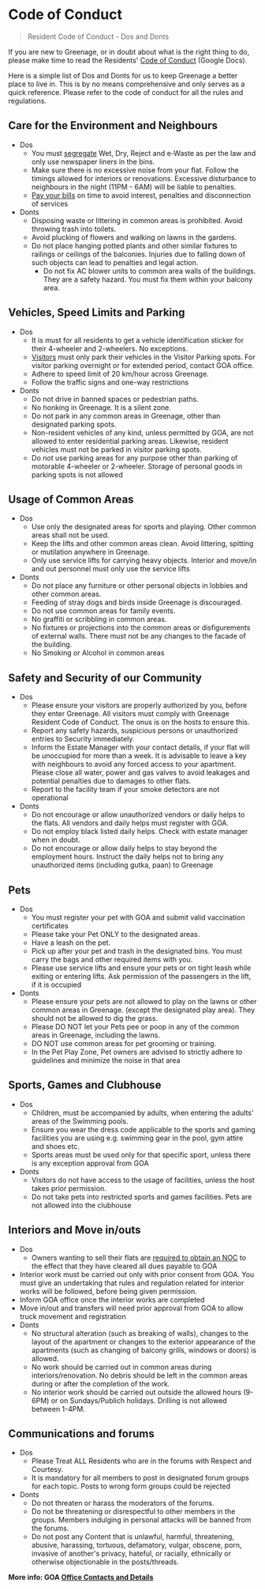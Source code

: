 # Code of Conduct

> Resident Code of Conduct - Dos and Donts

If you are new to Greenage, or in doubt about what is the right thing to do, please make time to read the Residents' [Code of Conduct](https://drive.google.com/file/d/1L2xcPNFgWEW6HnjhuAr5e3l1wknyjoKV/) (Google Docs).

Here is a simple list of Dos and Donts for us to keep Greenage a better place to live in. This is by no means comprehensive and only serves as a quick reference. Please refer to the code of conduct for all the rules and regulations.

## Care for the Environment and Neighbours

- Dos
	+ You must [segregate](/policies/waste-segregation) Wet, Dry, Reject and e-Waste as per the law and only use newspaper liners in the bins.
	+ Make sure there is no excessive noise from your flat. Follow the timings allowed for interiors or renovations.  Excessive disturbance to neighbours in the night (11PM - 6AM) will be liable to penalties.
	+ [Pay your bills](/info/dues) on time to avoid interest, penalties and disconnection of services
- Donts
	+ Disposing waste or littering in common areas is prohibited. Avoid throwing trash into toilets.
	+ Avoid plucking of flowers and walking on lawns in the gardens.
	+ Do not place hanging potted plants and other similar fixtures to railings or ceilings of the balconies. Injuries due to falling down of such objects can lead to penalties and legal action.
        + Do not fix AC blower units to common area walls of the buildings. They are a safety hazard. You must fix them within your balcony area.


## Vehicles, Speed Limits and Parking

- Dos
	+ It is must for all residents to get a vehicle identification sticker for their 4-wheeler and 2-wheelers. No exceptions.
	+ [Visitors](/visitor) must only park their vehicles in the Visitor Parking spots. For visitor parking overnight or for extended period, contact GOA office.
	+ Adhere to speed limit of 20 km/hour across Greenage.
	+ Follow the traffic signs and one-way restrictions
- Donts
	+ Do not drive in banned spaces or pedestrian paths.
	+ No honking in Greenage. It is a silent zone.
	+ Do not park in any common areas in Greenage, other than designated parking spots.
	+ Non-resident vehicles of any kind, unless permitted by GOA, are not allowed to enter residential parking areas. Likewise, resident vehicles must not be parked in visitor parking spots.
	+ Do not use parking areas for any purpose other than parking of motorable 4-wheeler or 2-wheeler. Storage of personal goods in parking spots is not allowed


## Usage of Common Areas

- Dos
	+ Use only the designated areas for sports and playing. Other common areas shall not be used.
	+ Keep the lifts and other common areas clean. Avoid littering, spitting or mutilation anywhere in Greenage.
	+ Only use service lifts for carrying heavy objects. Interior and move/in and out personnel must only use the service lifts
- Donts
	+ Do not place any furniture or other personal objects in lobbies and other common areas.
	+ Feeding of stray dogs and birds inside Greenage is discouraged.
	+ Do not use common areas for family events.
	+ No graffiti or scribbling in common areas.
	+ No fixtures or projections into the common areas or disfigurements of external walls. There must not be any changes to the facade of the building.
	+ No Smoking or Alcohol in common areas

## Safety and Security of our Community

- Dos
	+ Please ensure your visitors are properly authorized by you, before they enter Greenage. All visitors must comply with Greenage Resident Code of Conduct. The onus is on the hosts to ensure this.
	+ Report any safety hazards, suspicious persons or unauthorized entries to Security immediately.
	+ Inform the Estate Manager  with your contact details, if your flat will be unoccupied for more than a week. It is advisable to leave a key with neighbours to avoid any forced access to your apartment. Please close all water, power and gas valves to avoid leakages and potential penalties due to damages to other flats.
	+ Report to the facility team if your smoke detectors are not operational
- Donts
	+ Do not encourage or allow unauthorized vendors or daily helps to the flats. All vendors and daily helps must register with GOA.
	+ Do not employ black listed daily helps. Check with estate manager when in doubt.
	+ Do not encourage or allow daily helps to stay beyond the employment hours. Instruct the daily helps not to bring any unauthorized items (including gutka, paan) to Greenage

## Pets

- Dos
	+ You must register your pet with GOA and submit valid vaccination certificates 
	+ Please take your Pet ONLY to the designated areas.
	+ Have a leash on the pet.
	+ Pick up after your pet and trash in the designated bins. You must carry the bags and other required items with you.
	+ Please use service lifts and ensure your pets or on tight leash while exiting or entering lifts. Ask permission of the passengers in the lift, if it is occupied
- Donts
	+ Please ensure your pets are not allowed to play on the lawns or other common areas in Greenage. (except the designated play area). They should not be allowed to dig the grass.
	+ Please DO NOT let your Pets pee or poop in any of the common areas in Greenage, including the lawns.
	+ DO NOT use common areas for pet grooming or training.
	+ In the Pet Play Zone, Pet owners are advised to strictly adhere to guidelines and minimize the noise in that area

## Sports, Games and Clubhouse

- Dos
	+ Children, must be accompanied by adults, when entering the adults’ areas of the Swimming pools.
	+ Ensure you wear the dress code applicable to the sports and gaming facilities you are using e.g. swimming gear in the pool, gym attire and shoes etc.
	+ Sports areas must be used only for that specific sport, unless there is any exception approval from GOA
- Donts
	+ Visitors do not have access to the usage of facilities, unless the host takes prior permission.
	+ Do not take pets into restricted sports and games facilities. Pets are not allowed into the clubhouse

## Interiors and Move in/outs

- Dos
	+ Owners wanting to sell their flats are [required to obtain an NOC](/info/secondary-sale) to the effect that they have cleared all dues payable to GOA
- ​Interior work must be carried out only with prior consent from GOA. You must give an undertaking that rules and regulation related for interior works will be followed, before being given permission.
- Inform GOA office once the interior works are completed
- Move in/out and transfers will need prior approval from GOA to allow truck movement and registration
- Donts
	+ No structural alteration (such as breaking of walls), changes to the layout of the apartment or changes to the exterior appearance of the apartments (such as changing of balcony grills, windows or doors) is allowed.
	+ No work should be carried out in common areas during interiors/renovation. No debris should be left in the common areas during or after the completion of the work.
	+ No interior work should be carried out outside the allowed hours (9-6PM) or on Sundays/Publich holidays. Drilling is not allowed between 1-4PM.

## Communications and forums

- Dos
	+ Please Treat ALL Residents who are in the forums with Respect and Courtesy.
	+ It is mandatory for all members to post in designated forum groups for each topic. Posts to wrong form groups could be rejected
- Donts
	+ Do not threaten or harass the moderators of the forums.
	+ Do not be threatening or disrespectful to other members in the groups. Members indulging in personal attacks will be banned from the forums.
	+ Do not post any Content that is unlawful, harmful, threatening, abusive, harassing, tortuous, defamatory, vulgar, obscene, porn, invasive of another's privacy, hateful, or racially, ethnically or otherwise objectionable in the posts/threads.

__More info: GOA [Office Contacts and Details](/contact)__
